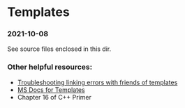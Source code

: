 # Templates 
### 2021-10-08

See source files enclosed in this dir. 

### Other helpful resources:
* [Troubleshooting linking errors with friends of templates](https://www.cs.technion.ac.il/users/yechiel/c++-faq/template-friends.html)
* [MS Docs for Templates](https://docs.microsoft.com/en-us/cpp/cpp/templates-cpp?view=msvc-160)
* Chapter 16 of C++ Primer